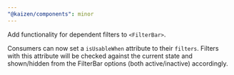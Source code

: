 ```yaml
---
"@kaizen/components": minor
---
```


Add functionality for dependent filters to `<FilterBar>`.

Consumers can now set a `isUsableWhen` attribute to their `filters`.
Filters with this attribute will be checked against the current state
and shown/hidden from the FilterBar options (both active/inactive) accordingly.
